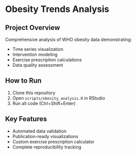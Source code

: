 # Obesity Trends Analysis

## Project Overview
Comprehensive analysis of WHO obesity data demonstrating:
- Time series visualization
- Intervention modeling
- Exercise prescription calculations
- Data quality assessment

## How to Run
1. Clone this repository
2. Open `scripts/obesity_analysis.R` in RStudio
3. Run all code (Ctrl+Shift+Enter)

## Key Features
- Automated data validation
- Publication-ready visualizations
- Custom exercise prescription calculator
- Complete reproducibility tracking
